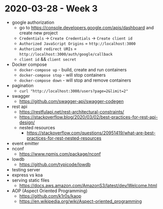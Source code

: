 # 2020-03-28 - Week 3

- google authorization
  - go to https://console.developers.google.com/apis/dashboard and create new project
  - `Credentials` -> `Create Credentials` -> `Create client id`
  - `Authorized JavaScript Origins` = `http://localhost:3000`
  - `Authorized redirect URIs` = `http://localhost:3000/auth/google/callback`
  - `client id` && `client secret`
- Docker compose
  - `docker-compose up` - build, create and run containers
  - `docker-compose stop` - will stop containers
  - `docker-compose down` - will stop and remove containers
- pagination
  - `curl "http://localhost:3000/users?page=2&limit=2"`
- swagger
  - https://github.com/swagger-api/swagger-codegen
- rest api
  - https://restfulapi.net/rest-architectural-constraints/
  - https://stackoverflow.blog/2020/03/02/best-practices-for-rest-api-design/
  - nested resources
    - https://stackoverflow.com/questions/20951419/what-are-best-practices-for-rest-nested-resources
- event emitter
- nconf
  - https://www.npmjs.com/package/nconf
- lowdb
  - https://github.com/typicode/lowdb
- testing server
- express vs koa
- serving static files
  - https://docs.aws.amazon.com/AmazonS3/latest/dev/Welcome.html
- AOP (Aspect Oriented Programming)
  - https://github.com/k1r0s/kaop
  - https://en.wikipedia.org/wiki/Aspect-oriented_programming
